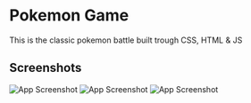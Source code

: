 # Pokemon Game

This is the classic pokemon battle built trough CSS, HTML & JS

## Screenshots

![App Screenshot](https://i.imgur.com/kEKbOam.png)
![App Screenshot](https://i.imgur.com/xUHN7Dw.png)
![App Screenshot](https://i.imgur.com/sHtoRlD.png)
